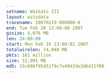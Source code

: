 ```yaml
---
setname: Waikato III
layout: witsdata
tracename: 20070219-000000-0
end: Tue Feb 20 13:00:00 2007
gzsize: 4,076 MB
len: 24:00:00
start: Mon Feb 19 13:00:01 2007
totalwirelen: 74,040 MB
pkts: 161 million
size: 12,091 MB
md5: 15c686f95451f9c7e49433e3d6411f00
---
```

